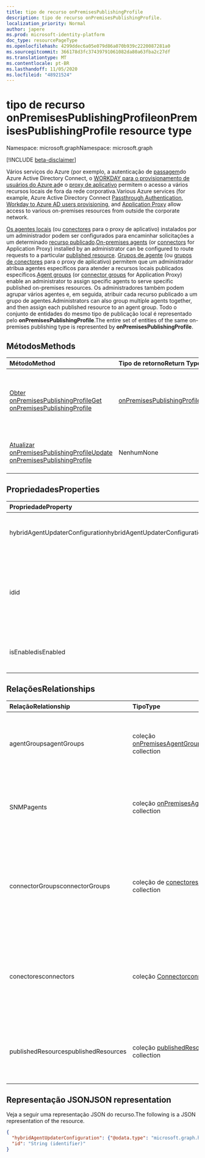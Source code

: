 ```yaml
---
title: tipo de recurso onPremisesPublishingProfile
description: tipo de recurso onPremisesPublishingProfile.
localization_priority: Normal
author: japere
ms.prod: microsoft-identity-platform
doc_type: resourcePageType
ms.openlocfilehash: 4299ddec6a05e079d86a070b939c2220087281a0
ms.sourcegitcommit: 366178d3fc37439791061082da80a63fba2c27df
ms.translationtype: MT
ms.contentlocale: pt-BR
ms.lasthandoff: 11/05/2020
ms.locfileid: "48921524"
---
```

# <a name="onpremisespublishingprofile-resource-type"></a><span data-ttu-id="569b4-103">tipo de recurso onPremisesPublishingProfile</span><span class="sxs-lookup"><span data-stu-id="569b4-103">onPremisesPublishingProfile resource type</span></span>

<span data-ttu-id="569b4-104">Namespace: microsoft.graph</span><span class="sxs-lookup"><span data-stu-id="569b4-104">Namespace: microsoft.graph</span></span>

[!INCLUDE [beta-disclaimer](../../includes/beta-disclaimer.md)]

<span data-ttu-id="569b4-105">Vários serviços do Azure (por exemplo, a autenticação de [passagem](/azure/active-directory/hybrid/how-to-connect-pta)do Azure Active Directory Connect, o [WORKDAY para o provisionamento de usuários do Azure ad](/azure/active-directory/saas-apps/workday-inbound-tutorial)e o [proxy de aplicativo](https://aka.ms/whyappproxy) permitem o acesso a vários recursos locais de fora da rede corporativa.</span><span class="sxs-lookup"><span data-stu-id="569b4-105">Various Azure services (for example, Azure Active Directory Connect [Passthrough Authentication](/azure/active-directory/hybrid/how-to-connect-pta), [Workday to Azure AD users provisioning](/azure/active-directory/saas-apps/workday-inbound-tutorial), and [Application Proxy](https://aka.ms/whyappproxy) allow access to various on-premises resources from outside the corporate network.</span></span>

<span data-ttu-id="569b4-106">[Os agentes locais](onpremisesagent.md) (ou [conectores](connector.md) para o proxy de aplicativo) instalados por um administrador podem ser configurados para encaminhar solicitações a um determinado [recurso publicado](publishedresource.md).</span><span class="sxs-lookup"><span data-stu-id="569b4-106">[On-premises agents](onpremisesagent.md) (or [connectors](connector.md) for Application Proxy) installed by an administrator can be configured to route requests to a particular [published resource](publishedresource.md).</span></span>
<span data-ttu-id="569b4-107">[Grupos de agente](onpremisesagentgroup.md) (ou [grupos de conectores](connectorgroup.md) para o proxy de aplicativo) permitem que um administrador atribua agentes específicos para atender a recursos locais publicados específicos.</span><span class="sxs-lookup"><span data-stu-id="569b4-107">[Agent groups](onpremisesagentgroup.md) (or [connector groups](connectorgroup.md) for Application Proxy) enable an administrator to assign specific agents to serve specific published on-premises resources.</span></span> <span data-ttu-id="569b4-108">Os administradores também podem agrupar vários agentes e, em seguida, atribuir cada recurso publicado a um grupo de agentes.</span><span class="sxs-lookup"><span data-stu-id="569b4-108">Administrators can also group multiple agents together, and then assign each published resource to an agent group.</span></span> <span data-ttu-id="569b4-109">Todo o conjunto de entidades do mesmo tipo de publicação local é representado pelo **onPremisesPublishingProfile**.</span><span class="sxs-lookup"><span data-stu-id="569b4-109">The entire set of entities of the same on-premises publishing type is represented by **onPremisesPublishingProfile**.</span></span>

## <a name="methods"></a><span data-ttu-id="569b4-110">Métodos</span><span class="sxs-lookup"><span data-stu-id="569b4-110">Methods</span></span>

| <span data-ttu-id="569b4-111">Método</span><span class="sxs-lookup"><span data-stu-id="569b4-111">Method</span></span>       | <span data-ttu-id="569b4-112">Tipo de retorno</span><span class="sxs-lookup"><span data-stu-id="569b4-112">Return Type</span></span> | <span data-ttu-id="569b4-113">Descrição</span><span class="sxs-lookup"><span data-stu-id="569b4-113">Description</span></span> |
|:-------------|:------------|:------------|
| [<span data-ttu-id="569b4-114">Obter onPremisesPublishingProfile</span><span class="sxs-lookup"><span data-stu-id="569b4-114">Get onPremisesPublishingProfile</span></span>](../api/onpremisespublishingprofile-get.md) | [<span data-ttu-id="569b4-115">onPremisesPublishingProfile</span><span class="sxs-lookup"><span data-stu-id="569b4-115">onPremisesPublishingProfile</span></span>](onpremisespublishingprofile.md) | <span data-ttu-id="569b4-116">Leia as propriedades e os relacionamentos de um objeto **onPremisesPublishingProfile** .</span><span class="sxs-lookup"><span data-stu-id="569b4-116">Read the properties and relationships of an **onPremisesPublishingProfile** object.</span></span> |
| [<span data-ttu-id="569b4-117">Atualizar onPremisesPublishingProfile</span><span class="sxs-lookup"><span data-stu-id="569b4-117">Update onPremisesPublishingProfile</span></span>](../api/onpremisespublishingprofile-update.md) | <span data-ttu-id="569b4-118">Nenhum</span><span class="sxs-lookup"><span data-stu-id="569b4-118">None</span></span> | <span data-ttu-id="569b4-119">Atualize um objeto [onPremisesPublishingProfile](onpremisespublishingprofile.md) .</span><span class="sxs-lookup"><span data-stu-id="569b4-119">Update an [onPremisesPublishingProfile](onpremisespublishingprofile.md) object.</span></span> |

## <a name="properties"></a><span data-ttu-id="569b4-120">Propriedades</span><span class="sxs-lookup"><span data-stu-id="569b4-120">Properties</span></span>

| <span data-ttu-id="569b4-121">Propriedade</span><span class="sxs-lookup"><span data-stu-id="569b4-121">Property</span></span>     | <span data-ttu-id="569b4-122">Tipo</span><span class="sxs-lookup"><span data-stu-id="569b4-122">Type</span></span>        | <span data-ttu-id="569b4-123">Descrição</span><span class="sxs-lookup"><span data-stu-id="569b4-123">Description</span></span> |
|:-------------|:------------|:------------|
|<span data-ttu-id="569b4-124">hybridAgentUpdaterConfiguration</span><span class="sxs-lookup"><span data-stu-id="569b4-124">hybridAgentUpdaterConfiguration</span></span>|[<span data-ttu-id="569b4-125">hybridAgentUpdaterConfiguration</span><span class="sxs-lookup"><span data-stu-id="569b4-125">hybridAgentUpdaterConfiguration</span></span>](hybridagentupdaterconfiguration.md)| <span data-ttu-id="569b4-126">Representa um objeto **hybridAgentUpdaterConfiguration** .</span><span class="sxs-lookup"><span data-stu-id="569b4-126">Represents a **hybridAgentUpdaterConfiguration** object.</span></span>|
|<span data-ttu-id="569b4-127">id</span><span class="sxs-lookup"><span data-stu-id="569b4-127">id</span></span>|<span data-ttu-id="569b4-128">String</span><span class="sxs-lookup"><span data-stu-id="569b4-128">String</span></span>| <span data-ttu-id="569b4-129">Representa um tipo de publicação.</span><span class="sxs-lookup"><span data-stu-id="569b4-129">Represents a publishing type.</span></span> <span data-ttu-id="569b4-130">Os valores possíveis são: `applicationProxy`, `exchangeOnline`, `authentication`, `provisioning`, `adAdministration`.</span><span class="sxs-lookup"><span data-stu-id="569b4-130">Possible values are: `applicationProxy`, `exchangeOnline`, `authentication`, `provisioning`, `adAdministration`.</span></span> <span data-ttu-id="569b4-131">Somente leitura.</span><span class="sxs-lookup"><span data-stu-id="569b4-131">Read-only.</span></span>|
|<span data-ttu-id="569b4-132">isEnabled</span><span class="sxs-lookup"><span data-stu-id="569b4-132">isEnabled</span></span>|<span data-ttu-id="569b4-133">Booliano</span><span class="sxs-lookup"><span data-stu-id="569b4-133">Boolean</span></span>| <span data-ttu-id="569b4-134">Representa se o [proxy de aplicativo do Azure ad](https://aka.ms/whyappproxy) está habilitado para o locatário.</span><span class="sxs-lookup"><span data-stu-id="569b4-134">Represents if [Azure AD Application Proxy](https://aka.ms/whyappproxy) is enabled for the tenant.</span></span> |

## <a name="relationships"></a><span data-ttu-id="569b4-135">Relações</span><span class="sxs-lookup"><span data-stu-id="569b4-135">Relationships</span></span>

| <span data-ttu-id="569b4-136">Relação</span><span class="sxs-lookup"><span data-stu-id="569b4-136">Relationship</span></span> | <span data-ttu-id="569b4-137">Tipo</span><span class="sxs-lookup"><span data-stu-id="569b4-137">Type</span></span>        | <span data-ttu-id="569b4-138">Descrição</span><span class="sxs-lookup"><span data-stu-id="569b4-138">Description</span></span> |
|:-------------|:------------|:------------|
|<span data-ttu-id="569b4-139">agentGroups</span><span class="sxs-lookup"><span data-stu-id="569b4-139">agentGroups</span></span>|<span data-ttu-id="569b4-140">coleção [onPremisesAgentGroup](onpremisesagentgroup.md)</span><span class="sxs-lookup"><span data-stu-id="569b4-140">[onPremisesAgentGroup](onpremisesagentgroup.md) collection</span></span>| <span data-ttu-id="569b4-141">Lista de objetos **onPremisesAgentGroup** existentes.</span><span class="sxs-lookup"><span data-stu-id="569b4-141">List of existing **onPremisesAgentGroup** objects.</span></span> <span data-ttu-id="569b4-142">Somente leitura.</span><span class="sxs-lookup"><span data-stu-id="569b4-142">Read-only.</span></span> <span data-ttu-id="569b4-143">Anulável.</span><span class="sxs-lookup"><span data-stu-id="569b4-143">Nullable.</span></span>|
|<span data-ttu-id="569b4-144">SNMP</span><span class="sxs-lookup"><span data-stu-id="569b4-144">agents</span></span>|<span data-ttu-id="569b4-145">coleção [onPremisesAgent](onpremisesagent.md)</span><span class="sxs-lookup"><span data-stu-id="569b4-145">[onPremisesAgent](onpremisesagent.md) collection</span></span>| <span data-ttu-id="569b4-146">Lista de objetos **onPremisesAgent** existentes.</span><span class="sxs-lookup"><span data-stu-id="569b4-146">List of existing **onPremisesAgent** objects.</span></span> <span data-ttu-id="569b4-147">Somente leitura.</span><span class="sxs-lookup"><span data-stu-id="569b4-147">Read-only.</span></span> <span data-ttu-id="569b4-148">Anulável.</span><span class="sxs-lookup"><span data-stu-id="569b4-148">Nullable.</span></span>|
|<span data-ttu-id="569b4-149">connectorGroups</span><span class="sxs-lookup"><span data-stu-id="569b4-149">connectorGroups</span></span>|<span data-ttu-id="569b4-150">coleção de [conectores](connectorgroup.md)</span><span class="sxs-lookup"><span data-stu-id="569b4-150">[connectorGroup](connectorgroup.md) collection</span></span>| <span data-ttu-id="569b4-151">Lista de objetos de **conector** existentes para aplicativos publicados por meio do proxy de aplicativo.</span><span class="sxs-lookup"><span data-stu-id="569b4-151">List of existing **connectorGroup** objects for applications published through Application Proxy.</span></span> <span data-ttu-id="569b4-152">Somente leitura.</span><span class="sxs-lookup"><span data-stu-id="569b4-152">Read-only.</span></span> <span data-ttu-id="569b4-153">Anulável.</span><span class="sxs-lookup"><span data-stu-id="569b4-153">Nullable.</span></span>|
|<span data-ttu-id="569b4-154">conectores</span><span class="sxs-lookup"><span data-stu-id="569b4-154">connectors</span></span>|<span data-ttu-id="569b4-155">coleção [Connector](connector.md)</span><span class="sxs-lookup"><span data-stu-id="569b4-155">[connector](connector.md) collection</span></span>| <span data-ttu-id="569b4-156">Lista de objetos **conectores** existentes para aplicativos publicados por meio do proxy de aplicativo.</span><span class="sxs-lookup"><span data-stu-id="569b4-156">List of existing **connector** objects for applications published through Application Proxy.</span></span> <span data-ttu-id="569b4-157">Somente leitura.</span><span class="sxs-lookup"><span data-stu-id="569b4-157">Read-only.</span></span> <span data-ttu-id="569b4-158">Anulável.</span><span class="sxs-lookup"><span data-stu-id="569b4-158">Nullable.</span></span>|
|<span data-ttu-id="569b4-159">publishedResources</span><span class="sxs-lookup"><span data-stu-id="569b4-159">publishedResources</span></span>|<span data-ttu-id="569b4-160">coleção [publishedResource](publishedresource.md)</span><span class="sxs-lookup"><span data-stu-id="569b4-160">[publishedResource](publishedresource.md) collection</span></span>| <span data-ttu-id="569b4-161">Lista de objetos **publishedResource** existentes.</span><span class="sxs-lookup"><span data-stu-id="569b4-161">List of existing **publishedResource** objects.</span></span> <span data-ttu-id="569b4-162">Somente leitura.</span><span class="sxs-lookup"><span data-stu-id="569b4-162">Read-only.</span></span> <span data-ttu-id="569b4-163">Anulável.</span><span class="sxs-lookup"><span data-stu-id="569b4-163">Nullable.</span></span>|

## <a name="json-representation"></a><span data-ttu-id="569b4-164">Representação JSON</span><span class="sxs-lookup"><span data-stu-id="569b4-164">JSON representation</span></span>

<span data-ttu-id="569b4-165">Veja a seguir uma representação JSON do recurso.</span><span class="sxs-lookup"><span data-stu-id="569b4-165">The following is a JSON representation of the resource.</span></span>

<!-- {
  "blockType": "resource",
  "optionalProperties": [

  ],
  "@odata.type": "microsoft.graph.onPremisesPublishingProfile",
  "baseType": "",
  "keyProperty": "id"
}-->

```json
{
  "hybridAgentUpdaterConfiguration": {"@odata.type": "microsoft.graph.hybridAgentUpdaterConfiguration"},
  "id": "String (identifier)"
}
```

<!-- uuid: 16cd6b66-4b1a-43a1-adaf-3a886856ed98
2019-02-04 14:57:30 UTC -->
<!-- {
  "type": "#page.annotation",
  "description": "onPremisesPublishingProfile resource",
  "keywords": "",
  "section": "documentation",
  "tocPath": ""
}-->


